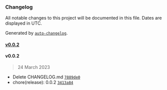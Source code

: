 ### Changelog

All notable changes to this project will be documented in this file. Dates are displayed in UTC.

Generated by [`auto-changelog`](https://github.com/CookPete/auto-changelog).

#### [v0.0.2](https://github.com/Neyunse/entregas-finales/compare/v0.0.2...v0.0.2)

#### v0.0.2

> 24 March 2023

- Delete CHANGELOG.md [`7889de0`](https://github.com/Neyunse/entregas-finales/commit/7889de0ea1c1ace5046ebfb9f0c27ec82270f684)
- chore(release): 0.0.2 [`3413a84`](https://github.com/Neyunse/entregas-finales/commit/3413a84426a771efcb823f40229b328f8ecb5117)
